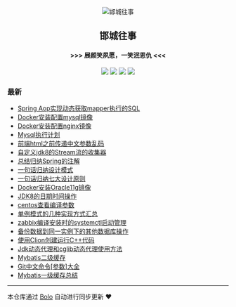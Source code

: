 <p align="center"><img alt="邯城往事" src="https://img.hacpai.com/file/2019/11/guohui-e67e7b3b.png"></p><h2 align="center">
邯城往事
</h2>

<h4 align="center">               >>>  展颜笑夙愿，一笑泯恩仇 <<<</h4>
<p align="center"><a title="邯城往事" target="_blank" href="https://github.com/cuijianzhe/bolo-blog"><img src="https://img.shields.io/github/last-commit/cuijianzhe/bolo-blog.svg?style=flat-square&color=FF9900"></a>
<a title="GitHub repo size in bytes" target="_blank" href="https://github.com/cuijianzhe/bolo-blog"><img src="https://img.shields.io/github/repo-size/cuijianzhe/bolo-blog.svg?style=flat-square"></a>
<a title="Bolo Version" target="_blank" href="https://github.com/adlered/bolo-solo"><img src="https://img.shields.io/badge/bolo-v2.5 稳定版-f1e05a.svg?style=flat-square&color=blueviolet"></a>
<a title="Hits" target="_blank" href="https://github.com/88250/hits"><img src="https://hits.b3log.org/cuijianzhe/bolo-blog.svg"></a></p>

### 最新

* [Spring Aop实现动态获取mapper执行的SQL](https://117.50.64.121/articles/2021/12/08/1638955999673.html)
* [Docker安装配置mysql镜像](https://117.50.64.121/articles/2021/12/03/1638513021734.html)
* [Docker安装配置nginx镜像](https://117.50.64.121/articles/2021/12/03/1638511535202.html)
* [Mysql执行计划](https://117.50.64.121/articles/2021/12/01/1638348062390.html)
* [前端html之前传递中文参数乱码](https://117.50.64.121/articles/2021/11/30/1638254403311.html)
* [自定义jdk8的Stream流的收集器](https://117.50.64.121/articles/2021/11/24/1637763110122.html)
* [总结归纳Spring的注解](https://117.50.64.121/articles/2021/11/24/1637762849451.html)
* [一句话归纳设计模式](https://117.50.64.121/articles/2021/11/23/1637677059423.html)
* [一句话归纳七大设计原则](https://117.50.64.121/articles/2021/11/20/1637368319773.html)
* [Docker安装Oracle11g镜像](https://117.50.64.121/articles/2021/11/18/1637248775558.html)
* [JDK8的日期时间操作](https://117.50.64.121/articles/2021/11/18/1637248232075.html)
* [centos查看编译参数](https://117.50.64.121/articles/2021/11/18/1637231574043.html)
* [单例模式的几种实现方式汇总](https://117.50.64.121/articles/2021/11/02/1635847756699.html)
* [zabbix编译安装时的systemctl启动管理](https://117.50.64.121/articles/2021/10/28/1635404018903.html)
* [备份数据到同一实例下的其他数据库操作](https://117.50.64.121/articles/2021/09/01/1630476736907.html)
* [使用Clion创建运行C++代码](https://117.50.64.121/articles/2021/08/29/1630168042484.html)
* [Jdk动态代理和cglib动态代理使用方法](https://117.50.64.121/articles/2021/08/23/1629679845539.html)
* [Mybatis二级缓存](https://117.50.64.121/articles/2021/08/14/1628906975188.html)
* [Git中文命令[参数]大全](https://117.50.64.121/articles/2021/07/23/1628691299476.html)
* [Mybatis一级缓存总结](https://117.50.64.121/articles/2021/07/23/1628692149983.html)



---

本仓库通过 [Bolo](https://github.com/adlered/bolo-solo) 自动进行同步更新 ❤️ 
